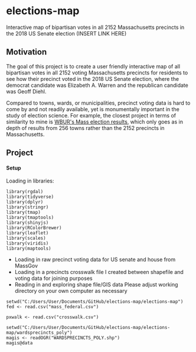 # elections-map
  Interactive map of bipartisan votes in all 2152 Massachusetts precincts in the 2018 US Senate election
  (INSERT LINK HERE)

 ## Motivation
 The goal of this project is to create a user friendly interactive map of all bipartisan votes in all 2152 voting Massachusetts precincts for residents to see how their precinct voted in the 2018 US Senate election, where the democrat candidate was Elizabeth A. Warren and the republican candidate was Geoff Diehl. 
 
 Compared to towns, wards, or municipalities, precinct voting data is hard to come by and not readily available, yet is monumentally important in the study of election science. For example, the closest project in terms of similarity to mine is [WBUR's Mass election results](https://www.wbur.org/politicker/2016/11/08/massachusetts-election-map), which only goes as in depth of results from 256 towns rather than the 2152 precincts in Massachusetts. 

## Project
#### Setup
Loading in libraries:
```{r}
library(rgdal)
library(tidyverse)
library(dplyr)
library(stringr)
library(tmap)
library(tmaptools)
library(shinyjs)
library(RColorBrewer)
library(leaflet)
library(scales)
library(viridis)
library(maptools)
```
- Loading in raw precinct voting data for US senate and house from MassGov
- Loading in a precincts crosswalk file I created between shapefile and voting data for joining purposes
- Reading in and exploring shape file/GIS data
Please adjust working directory on your own computer as necessary

```{r}
setwd("C:/Users/User/Documents/GitHub/elections-map/elections-map")
fed <- read.csv("mass_federal.csv")

pxwalk <- read.csv("crosswalk.csv")

setwd("C:/Users/User/Documents/GitHub/elections-map/elections-map/wardsprecincts_poly")
magis <- readOGR("WARDSPRECINCTS_POLY.shp")
magis@data
```

